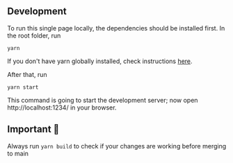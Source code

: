 ## Development

To run this single page locally, the dependencies should be installed first. In the root folder, run

```
yarn
```

If you don't have yarn globally installed, check instructions [here](https://classic.yarnpkg.com/lang/en/docs/install/#mac-stable).

After that, run

```
yarn start
```

This command is going to start the development server; now open http://localhost:1234/ in your browser.

## Important 🚨

Always run `yarn build` to check if your changes are working before merging to main
